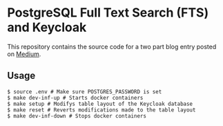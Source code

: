 # PostgreSQL Full Text Search (FTS) and Keycloak

This repository contains the source code for a two part blog entry posted on [Medium](https://medium.com/@3-S-IT).

## Usage

```shell
$ source .env # Make sure POSTGRES_PASSWORD is set
$ make dev-inf-up # Starts docker containers
$ make setup # Modifys table layout of the Keycloak database
$ make reset # Reverts modifications made to the table layout
$ make dev-inf-down # Stops docker containers
```

